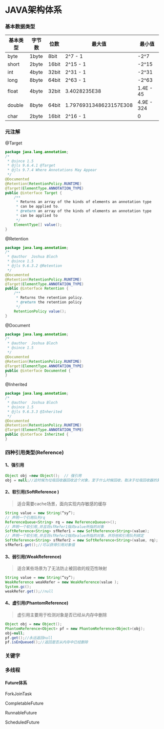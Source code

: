 # JAVA架构体系

### 基本数据类型

| 基本类型 | 字节数 | 位数  | 最大值                 | 最小值     |
| -------- | ------ | ----- | ---------------------- | ---------- |
| byte     | 1byte  | 8bit  | 2^7 - 1                | -2^7       |
| short    | 2byte  | 16bit | 2^15 - 1               | -2^15      |
| int      | 4byte  | 32bit | 2^31 - 1               | -2^31      |
| long     | 8byte  | 64bit | 2^63 - 1               | -2^63      |
| float    | 4byte  | 32bit | 3.4028235E38           | 1.4E - 45  |
| double   | 8byte  | 64bit | 1.7976931348623157E308 | 4.9E - 324 |
| char     | 2byte  | 16bit | 2^16 - 1               | 0          |



### 元注解

@Target

```java
package java.lang.annotation;
/* 
 * @since 1.5
 * @jls 9.6.4.1 @Target
 * @jls 9.7.4 Where Annotations May Appear
 */
@Documented
@Retention(RetentionPolicy.RUNTIME)
@Target(ElementType.ANNOTATION_TYPE)
public @interface Target {
    /**
     * Returns an array of the kinds of elements an annotation type
     * can be applied to.
     * @return an array of the kinds of elements an annotation type
     * can be applied to
     */
    ElementType[] value();
}
```



@Retention

```java
package java.lang.annotation;
/* 
 * @author  Joshua Bloch
 * @since 1.5
 * @jls 9.6.3.2 @Retention
 */
@Documented
@Retention(RetentionPolicy.RUNTIME)
@Target(ElementType.ANNOTATION_TYPE)
public @interface Retention {
    /**
     * Returns the retention policy.
     * @return the retention policy
     */
    RetentionPolicy value();
}
```

@Document

```java
package java.lang.annotation;
/*
 * @author  Joshua Bloch
 * @since 1.5
 */
@Documented
@Retention(RetentionPolicy.RUNTIME)
@Target(ElementType.ANNOTATION_TYPE)
public @interface Documented {
}
```

@Inherited

```java
package java.lang.annotation;
/*
 * @author  Joshua Bloch
 * @since 1.5
 * @jls 9.6.3.3 @Inherited
 */
@Documented
@Retention(RetentionPolicy.RUNTIME)
@Target(ElementType.ANNOTATION_TYPE)
public @interface Inherited {
}
```



### 四种引用类型(Reference)

#### 1、强引用

```java
Object obj =new Object();  // 强引用
obj = null;//这时候为垃圾回收器回收这个对象，至于什么时候回收，取决于垃圾回收器的算法
```

#### 2、软引用(SoftReference )

> 适合需要cache场景，面向实现内存敏感的缓存

```java
String value = new String(“sy”);
// 声明一个引用队列rq
ReferenceQueue<String> rq = new ReferenceQueue<>();
// 声明一个软引用,并且将sfRefer1指向value所指的对象
SoftReference<String> sfRefer1 = new SoftReference<String>(value);
// 声明一个软引用,并且将sfRefer2指向value所指的对象，并将他和引用队列绑定
SoftReference<String> sfRefer2 = new SoftReference<String>(value, rq);
sfRefer1.get();//可以获得引用对象值
```

#### 3、弱引用(WeakReference)

> 适合某些场景为了无法防止被回收的规范性映射

```java
String value = new String(“sy”);
WeakReference weakRefer = new WeakReference(value );
System.gc();
weakRefer.get();//null
```

#### 4、虚引用(PhantomReference)

> 虚引用主要用于检测对象是否已经从内存中删除

```java
Object obj = new Object();
PhantomReference<Object> pf = new PhantomReference<Object>(obj);
obj=null;
pf.get();//永远返回null
pf.isEnQueued();//返回是否从内存中已经删除
```

### 关键字





### 多线程

#### Future体系

ForkJoinTask

CompletableFuture

RunnableFuture

ScheduledFuture